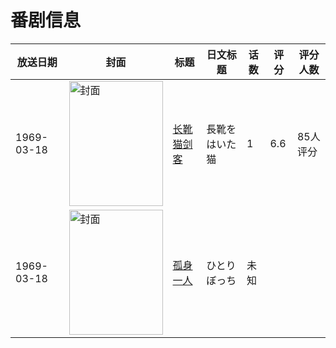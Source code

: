 # 番剧信息

|放送日期|封面|标题|日文标题|话数|评分|评分人数|
|---|---|---|---|---|---|---|
|1969-03-18|<img src="//lain.bgm.tv/pic/cover/c/3e/92/28021_2icae.jpg" alt="封面" style="width:150px;height:200px;object-fit:cover;">|[长靴猫剑客](https://bangumi.tv/subject/28021)|長靴をはいた猫|1|6.6|85人评分|
|1969-03-18|<img src="//lain.bgm.tv/pic/cover/c/e8/e0/378871_oZ1kt.jpg" alt="封面" style="width:150px;height:200px;object-fit:cover;">|[孤身一人](https://bangumi.tv/subject/378871)|ひとりぼっち|未知|||
